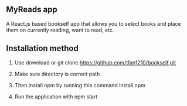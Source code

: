 ## MyReads app

A React.js based bookself app that allows you to select books and place them on currently reading, want to read, etc.

## Installation method

1. Use download or git clone
  https://github.com/tfan1210/bookself.git

2. Make sure directory is correct path

3. Then install npm by running this command
  install npm

4. Run the application with
  npm start
